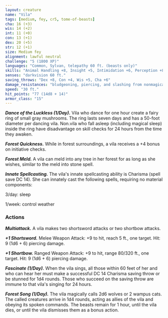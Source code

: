 ```yaml
---
layout: creature
name: "Vila"
tags: [medium, fey, cr5, tome-of-beasts]
cha: 16 (+3)
wis: 14 (+2)
int: 11 (+0)
con: 13 (+1)
dex: 20 (+5)
str: 12 (+1)
size: Medium fey
alignment: lawful neutral
challenge: "5 (1800 XP)"
languages: "Common, Sylvan, telepathy 60 ft. (beasts only)"
skills: "Animal Handling +8, Insight +5, Intimidation +6, Perception +8, Stealth +8"
senses: "darkvision 60 ft."
saving_throws: "Dex +8, Con +4, Wis +5, Cha +6"
damage_resistances: "bludgeoning, piercing, and slashing from nonmagical weapons"
speed: "30 ft."
hit_points: "77 (14d8 + 14)"
armor_class: "15"
---
```


***Dance of the Luckless (1/Day).*** Vila who dance for one hour create a fairy ring of small gray mushrooms. The ring lasts seven days and has a 50-foot diameter per dancing vila. Non.vila who fall asleep (including magical sleep) inside the ring have disadvantage on skill checks for 24 hours from the time they awaken.

***Forest Quickness.*** While in forest surroundings, a vila receives a +4 bonus on initiative checks.

***Forest Meld.*** A vila can meld into any tree in her forest for as long as she wishes, similar to the meld into stone spell.

***Innate Spellcasting.*** The vila's innate spellcasting ability is Charisma (spell save DC 14). She can innately cast the following spells, requiring no material components:

3/day: sleep

1/week: control weather

### Actions

***Multiattack.*** A vila makes two shortsword attacks or two shortbow attacks.

***+1 Shortsword.*** Melee Weapon Attack: +9 to hit, reach 5 ft., one target. Hit: 9 (1d6 + 6) piercing damage.

***+1 Shortbow.*** Ranged Weapon Attack: +9 to hit, range 80/320 ft., one target. Hit: 9 (1d6 + 6) piercing damage.

***Fascinate (1/Day).*** When the vila sings, all those within 60 feet of her and who can hear her must make a successful DC 14 Charisma saving throw or be stunned for 1d4 rounds. Those who succeed on the saving throw are immune to that vila's singing for 24 hours.

***Forest Song (1/Day).*** The vila magically calls 2d6 wolves or 2 wampus cats. The called creatures arrive in 1d4 rounds, acting as allies of the vila and obeying its spoken commands. The beasts remain for 1 hour, until the vila dies, or until the vila dismisses them as a bonus action.

